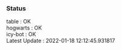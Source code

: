 ### Status


table : OK  
hogwarts : OK  
icy-bot : OK  
Latest Update : 2022-01-18 12:12:45.931817
